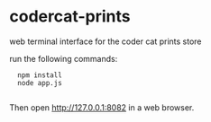 # codercat-prints
web terminal interface for the coder cat prints store

run the following commands:

```
  npm install
  node app.js
  
```
Then open http://127.0.0.1:8082 in a web browser.
